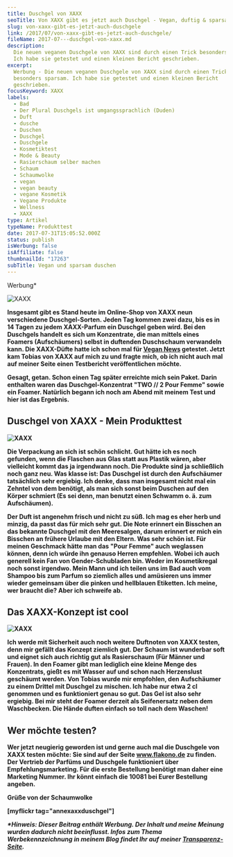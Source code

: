 ```yaml
---
title: Duschgel von XAXX
seoTitle: Von XAXX gibt es jetzt auch Duschgel - Vegan, duftig & sparsam duschen
slug: von-xaxx-gibt-es-jetzt-auch-duschgele
link: /2017/07/von-xaxx-gibt-es-jetzt-auch-duschgele/
fileName: 2017-07---duschgel-von-xaxx.md
description:
  Die neuen veganen Duschgele von XAXX sind durch einen Trick besonders sparsam.
  Ich habe sie getestet und einen kleinen Bericht geschrieben.
excerpt:
  Werbung - Die neuen veganen Duschgele von XAXX sind durch einen Trick
  besonders sparsam. Ich habe sie getestet und einen kleinen Bericht
  geschrieben.
focusKeyword: XAXX
labels:
  - Bad
  - Der Plural Duschgels ist umgangssprachlich (Duden)
  - Duft
  - dusche
  - Duschen
  - Duschgel
  - Duschgele
  - Kosmetiktest
  - Mode & Beauty
  - Rasierschaum selber machen
  - Schaum
  - Schaumwolke
  - vegan
  - vegan beauty
  - vegane Kosmetik
  - Vegane Produkte
  - Wellness
  - XAXX
type: Artikel
typeName: Produkttest
date: 2017-07-31T15:05:52.000Z
status: publish
isWerbung: false
isAffiliate: false
thumbnailId: "17263"
subTitle: Vegan und sparsam duschen
---
```


Werbung\*

![XAXX](http://cardamonchai.com/wp-content/uploads/2017/07/35484495883_26d32b1c0a_z-640x427.jpg)

<strong>

Insgesamt gibt es Stand heute im Online-Shop von XAXX neun verschiedene
Duschgel-Sorten. Jeden Tag kommen zwei dazu, bis es in 14 Tagen zu jedem
XAXX-Parfum ein Duschgel geben wird. Bei den Duschgels handelt es sich um
Konzentrate, die man mittels eines Foamers (Aufschäumers) selbst in duftenden
Duschschaum verwandeln kann. Die XAXX-Düfte hatte ich schon mal für
<a href="http://cardamonchai.com/andere-blogs/xaxx-parfum/">Vegan News</a>
getestet. Jetzt kam Tobias von XAXX auf mich zu und fragte mich, ob ich nicht
auch mal auf meiner Seite einen Testbericht veröffentlichen möchte.

Gesagt, getan. Schon einen Tag später erreichte mich sein Paket. Darin enthalten
waren das Duschgel-Konzentrat "TWO // 2 Pour Femme" sowie ein Foamer. Natürlich
begann ich noch am Abend mit meinem Test und hier ist das Ergebnis.

## Duschgel von XAXX - Mein Produkttest

![XAXX](http://cardamonchai.com/wp-content/uploads/2017/07/36289770145_fa951f8721_z-640x427.jpg)

Die Verpackung an sich ist schön schlicht. Gut hätte ich es noch gefunden, wenn
die Flaschen aus Glas statt aus Plastik wären, aber vielleicht kommt das ja
irgendwann noch. Die Produkte sind ja schließlich noch ganz neu. Was klasse ist:
Das Duschgel ist durch den Aufschäumer tatsächlich sehr ergiebig. Ich denke,
dass man insgesamt nicht mal ein Zehntel von dem benötigt, als man sich sonst
beim Duschen auf den Körper schmiert (Es sei denn, man benutzt einen Schwamm o.
ä. zum Aufschäumen).

Der Duft ist angenehm frisch und nicht zu süß. Ich mag es eher herb und minzig,
da passt das für mich sehr gut. Die Note erinnert ein Bisschen an das bekannte
Duschgel mit den Meeresalgen, darum erinnert er mich ein Bisschen an frühere
Urlaube mit den Eltern. Was sehr schön ist. Für meinen Geschmack hätte man das
"Pour Femme" auch weglassen können, denn ich würde ihn genauso Herren empfehlen.
Wobei ich auch generell kein Fan von Gender-Schubladen bin. Weder im
Kosmetikregal noch sonst irgendwo. Mein Mann und ich teilen uns im Bad auch vom
Shampoo bis zum Parfum so ziemlich alles und amüsieren uns immer wieder
gemeinsam über die pinken und hellblauen Etiketten. Ich meine, wer braucht die?
Aber ich schweife ab.

## Das XAXX-Konzept ist cool

![XAXX](http://cardamonchai.com/wp-content/uploads/2017/07/35456241854_abc99291ec_z-640x427.jpg)

Ich werde mit Sicherheit auch noch weitere Duftnoten von XAXX testen, denn mir
gefällt das Konzept ziemlich gut. Der Schaum ist wunderbar soft und eignet sich
auch richtig gut als Rasierschaum (Für Männer und Frauen). In den Foamer gibt
man lediglich eine kleine Menge des Konzentrats, gießt es mit Wasser auf und
schon nach Herzenslust geschäumt werden. Von Tobias wurde mir empfohlen, den
Aufschäumer zu einem Drittel mit Duschgel zu mischen. Ich habe nur etwa 2 cl
genommen und es funktioniert genau so gut. Das Gel ist also sehr ergiebig. Bei
mir steht der Foamer derzeit als Seifenersatz neben dem Waschbecken. Die Hände
duften einfach so toll nach dem Waschen!

## Wer möchte testen?

Wer jetzt neugierig geworden ist und gerne auch mal die Duschgele von XAXX
testen möchte: Sie sind auf der
Seite <a href="http://www.flakono.de/" target="_blank" rel="noopener" data-saferedirecturl="https://www.google.com/url?hl=de&amp;q=http://www.flakono.de&amp;source=gmail&amp;ust=1501597236113000&amp;usg=AFQjCNEkT3g0-6oEpWJIdU73aeJK6ZpGQA">www.flakono.de</a> zu
finden. Der Vertrieb der Parfüms und Duschgele funktioniert über
Empfehlungsmarketing. Für die erste Bestellung benötigt man daher eine Marketing
Nummer. Ihr könnt einfach die <strong>10081</strong> bei Eurer Bestellung
angeben.

Grüße von der Schaumwolke

[myflickr tag="annexaxxduschgel"]

<em>\*Hinweis: Dieser Beitrag enthält Werbung. Der Inhalt und meine Meinung
wurden dadurch nicht beeinflusst. Infos zum Thema Werbekennzeichnung in meinem
Blog findet Ihr auf meiner
<a href="https://cardamonchai.com/werbung/">Transparenz-Seite</a>.</em>

